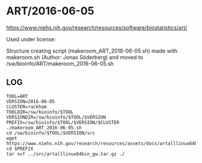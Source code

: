 ART/2016-06-05
========================

<https://www.niehs.nih.gov/research/resources/software/biostatistics/art/>

Used under license:


Structure creating script (makeroom_ART_2016-06-05.sh) made with makeroom.sh (Author: Jonas Söderberg) and moved to /sw/bioinfo/ART/makeroom_2016-06-05.sh

LOG
---

    TOOL=ART
    VERSION=2016-06-05
    CLUSTER=rackham
    TOOLDIR=/sw/bioinfo/$TOOL
    VERSIONDIR=/sw/bioinfo/$TOOL/$VERSION
    PREFIX=/sw/bioinfo/$TOOL/$VERSION/$CLUSTER
    ./makeroom_ART_2016-06-05.sh
    cd /sw/bioinfo/$TOOL/$VERSION/src
    wget https://www.niehs.nih.gov/research/resources/assets/docs/artalllinux64bin_gw.tar.gz 
    cd $PREFIX 
    tar xvf ../src/artalllinux64bin_gw.tar.gz ./

